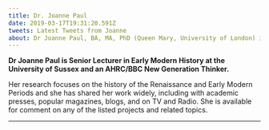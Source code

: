 ```yaml
---
title: Dr. Joanne Paul
date: 2019-03-17T19:31:20.591Z
tweets: Latest Tweets from Joanne
about: Dr Joanne Paul, BA, MA, PhD (Queen Mary, University of London) is an award-winning historian who has published her research on the Renaissance and Early Modern Periods widely.
---
```

**Dr Joanne Paul is Senior Lecturer in Early Modern History at the University of Sussex and an AHRC/BBC New Generation Thinker.**

Her research focuses on the history of the Renaissance and Early Modern Periods and she has shared her work widely, including with academic presses, popular magazines, blogs, and on TV and Radio. She is available for comment on any of the listed projects and related topics.

---
